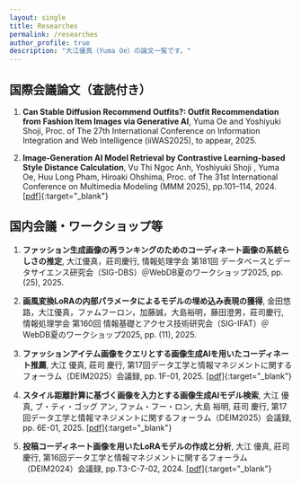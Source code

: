 ```yaml
---
layout: single
title: Researches
permalink: /researches
author_profile: true
description: "大江優真（Yuma Oe）の論文一覧です。"
---
```


## 国際会議論文（査読付き）
1. **Can Stable Diffusion Recommend Outfits?: Outfit Recommendation from Fashion Item Images via Generative AI**, 
Yuma Oe and Yoshiyuki Shoji, Proc. of The 27th International Conference on Information Integration and Web Intelligence (iiWAS2025), to appear, 2025.

2. **Image-Generation AI Model Retrieval by Contrastive Learning-based Style Distance Calculation**, 
Vu Thi Ngoc Anh, Yoshiyuki Shoji , Yuma Oe, Huu Long Pham, Hiroaki Ohshima, Proc. of The 31st International Conference on Multimedia Modeling (MMM 2025), pp.101–114, 2024. [\[pdf\]](https://shoji-lab.jp/research_paper/mmm2024_Anh_LoRASearch.pdf){:target="_blank"}

## 国内会議・ワークショップ等
1. **ファッション生成画像の再ランキングのためのコーディネート画像の系統らしさの推定**, 
大江優真，莊司慶行, 情報処理学会 第181回 データベースとデータサイエンス研究会（SIG-DBS）＠WebDB夏のワークショップ2025, pp. (25), 2025.

2. **画風変換LoRAの内部パラメータによるモデルの埋め込み表現の獲得**, 
金田悠路，大江優真，ファムフーロン，加藤誠，大島裕明，藤田澄男，莊司慶行, 情報処理学会 第160回 情報基礎とアクセス技術研究会（SIG-IFAT）＠WebDB夏のワークショップ2025, pp. (11), 2025.

3. **ファッションアイテム画像をクエリとする画像生成AIを用いたコーディネート推薦**, 
大江 優真, 莊司 慶行, 第17回データ工学と情報マネジメントに関するフォーラム（DEIM2025）会議録, pp. 1F-01, 2025. [\[pdf\]](https://pub.confit.atlas.jp/ja/event/deim2025/presentation/1F-01){:target="_blank"}

4. **スタイル距離計算に基づく画像を入力とする画像生成AIモデル検索**, 
大江 優真, ブ・ティ・ゴッグ アン, ファム・フー・ロン, 大島 裕明, 莊司 慶行, 第17回データ工学と情報マネジメントに関するフォーラム（DEIM2025）会議録, pp. 6E-01, 2025. [\[pdf\]](http://pub.confit.atlas.jp/ja/event/deim2025/presentation/6E-01){:target="_blank"}

5. **投稿コーディネート画像を用いたLoRAモデルの作成と分析**, 
大江 優真, 莊司 慶行, 第16回データ工学と情報マネジメントに関するフォーラム（DEIM2024）会議録, pp.T3-C-7-02, 2024. [\[pdf\]](https://confit.atlas.jp/guide/event-img/deim2024/T3-C-7-02/public/pdf?type=in){:target="_blank"}